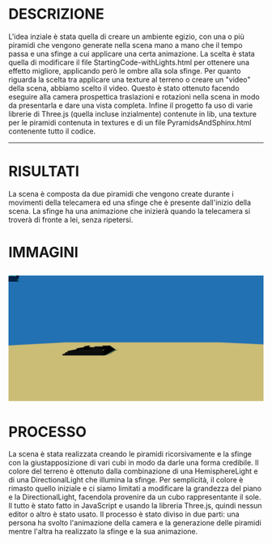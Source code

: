 <meta charset="utf-8">

# DESCRIZIONE

L'idea inziale è stata quella di creare un ambiente egizio, con una o più piramidi che vengono generate 
nella scena mano a mano che il tempo passa e una sfinge a cui applicare una certa animazione.
La scelta è stata quella di modificare il file StartingCode-withLights.html per ottenere una effetto migliore, 
applicando però le ombre alla sola sfinge. 
Per quanto riguarda la scelta tra applicare una texture al terreno o creare un "video" della scena, abbiamo scelto
il video. Questo è stato ottenuto facendo eseguire alla camera prospettica traslazioni e rotazioni nella scena in modo
da presentarla e dare una vista completa.
Infine il progetto fa uso di varie librerie di Three.js (quella incluse inzialmente) contenute in lib, una texture 
per le piramidi contenuta in textures e di un file PyramidsAndSphinx.html contenente tutto il codice.

----------------------------------------------------------------------------------------------------------------------------

# RISULTATI

La scena è composta da due piramidi che vengono create durante i movimenti della telecamera ed una sfinge che è presente 
dall'inizio della scena. La sfinge ha una animazione che inizierà quando la telecamera si troverà di fronte a lei, senza ripetersi.

# IMMAGINI

![Example 1](snapshots/Immagine1.png)
--------------------------------------------------------------------------------------------------------------------------------

# PROCESSO

La scena è stata realizzata creando le piramidi ricorsivamente e la sfinge con la giustapposizione di vari cubi in modo da darle una 
forma credibile. Il colore del terreno è ottenuto dalla combinazione di una HemisphereLight e di una DirectionalLight che illumina la sfinge. 
Per semplicità, il colore è rimasto quello iniziale e ci siamo limitati a modificare la grandezza del piano e la DirectionalLight, facendola
provenire da un cubo rappresentante il sole.
Il tutto è stato fatto in JavaScript e usando la libreria Three.js, quindi nessun editor o altro è stato usato. 
Il processo è stato diviso in due parti: una persona ha svolto l'animazione della camera e la generazione delle piramidi mentre l'altra 
ha realizzato la sfinge e la sua animazione.

<!-- Markdeep: -->

 
